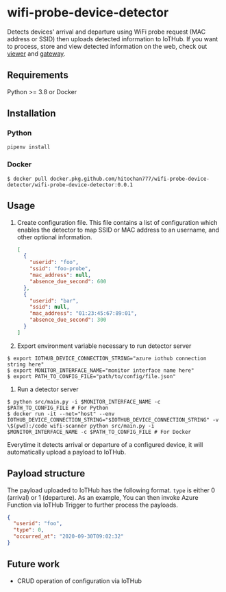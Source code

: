 # wifi-probe-device-detector

Detects devices' arrival and departure using WiFi probe request (MAC address or SSID) then uploads detected information to IoTHub.
If you want to process, store and view detected information on the web, check out [viewer](https://github.com/hitochan777/attedance-taker) and [gateway](https://github.com/hitochan777/attendance-taker-gateway).

## Requirements

Python >= 3.8 or Docker

## Installation

### Python

```
pipenv install
```

### Docker

```
$ docker pull docker.pkg.github.com/hitochan777/wifi-probe-device-detector/wifi-probe-device-detector:0.0.1
```

## Usage

1. Create configuration file. This file contains a list of configuration which enables the detector to map SSID or MAC address to an username, and other optional information.

   ```json
   [
     {
       "userid": "foo",
       "ssid": "foo-probe",
       "mac_address": null,
       "absence_due_second": 600
     },
     {
       "userid": "bar",
       "ssid": null,
       "mac_address": "01:23:45:67:89:01",
       "absence_due_second": 300
     }
   ]
   ```

1. Export environment variable necessary to run detector server

```
$ export IOTHUB_DEVICE_CONNECTION_STRING="azure iothub connection string here"
$ export MONITOR_INTERFACE_NAME="monitor interface name here"
$ export PATH_TO_CONFIG_FILE="path/to/config/file.json"
```

1. Run a detector server

```
$ python src/main.py -i $MONITOR_INTERFACE_NAME -c $PATH_TO_CONFIG_FILE # For Python
$ docker run -it --net="host" --env IOTHUB_DEVICE_CONNECTION_STRING="$IOTHUB_DEVICE_CONNECTION_STRING" -v \$(pwd):/code wifi-scanner python src/main.py -i $MONITOR_INTERFACE_NAME -c $PATH_TO_CONFIG_FILE # For Docker
```

Everytime it detects arrival or departure of a configured device, it will automatically upload a payload to IoTHub.

## Payload structure

The payload uploaded to IoTHub has the following format.
`type` is either 0 (arrival) or 1 (departure).
As an example, You can then invoke Azure Function via IoTHub Trigger to further process the payloads.

```json
{
  "userid": "foo",
  "type": 0,
  "occurred_at": "2020-09-30T09:02:32"
}
```

## Future work

- CRUD operation of configuration via IoTHub
